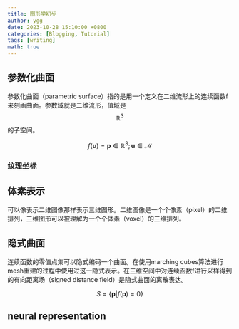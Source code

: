 ```yaml
---
title: 图形学初步
author: ygg
date: 2023-10-28 15:10:00 +0800
categories: [Blogging, Tutorial]
tags: [writing]
math: true
---
```


## 参数化曲面
参数化曲面（parametric surface）指的是用一个定义在二维流形上的连续函数f来刻画曲面。参数域就是二维流形，值域是$$ \mathbb{R}^3 $$的子空间。

$$
f(\mathbf{u})=\mathbf{p}\in \mathbb{R}^3;\mathbf{u}\in \mathcal{M}
$$

### 纹理坐标

## 体素表示
可以像表示二维图像那样表示三维图形。二维图像是一个个像素（pixel）的二维排列，三维图形可以被理解为一个个体素（voxel）的三维排列。

## 隐式曲面
连续函数的零值点集可以隐式编码一个曲面。在使用marching cubes算法进行mesh重建的过程中使用过这一隐式表示。在三维空间中对连续函数f进行采样得到的有向距离场（signed distance field）是隐式曲面的离散表达。

$$
S=\{\mathbf{p}|f(\mathbf{p})=0\}
$$

## neural representation

